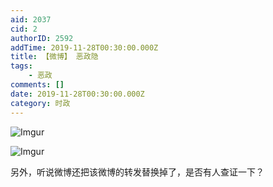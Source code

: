 ```yaml
---
aid: 2037
cid: 2
authorID: 2592
addTime: 2019-11-28T00:30:00.000Z
title: 【微博】 恶政隐
tags:
    - 恶政
comments: []
date: 2019-11-28T00:30:00.000Z
category: 时政
---
```


![Imgur](https://i.imgur.com/vvBHwxO.jpg)

![Imgur](https://i.imgur.com/5tM9gK7.png)

另外，听说微博还把该微博的转发替换掉了，是否有人查证一下？
